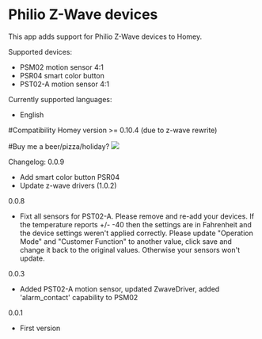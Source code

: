 # Philio Z-Wave devices

This app adds support for Philio Z-Wave devices to Homey.


Supported devices:
* PSM02   motion sensor 4:1
* PSR04   smart color button
* PST02-A motion sensor 4:1


Currently supported languages:
* English

#Compatibility
Homey version >= 0.10.4 (due to z-wave rewrite)

#Buy me a beer/pizza/holiday?
[![](https://www.paypalobjects.com/en_US/i/btn/btn_donateCC_LG.gif)](https://www.paypal.com/cgi-bin/webscr?cmd=_donations&business=KWMTEXY3U6VVN&lc=GB&item_name=HomeyApp&item_number=PhilioApp&currency_code=EUR&bn=PP%2dDonationsBF%3abtn_donateCC_LG%2egif%3aNonHosted)


Changelog:
0.0.9
* Add smart color button PSR04
* Update z-wave drivers (1.0.2)

0.0.8
* Fixt all sensors for PST02-A. Please remove and re-add your devices. If the temperature reports +/- -40 then the settings are in Fahrenheit and the device settings weren't applied correctly. Please update "Operation Mode" and "Customer Function" to another value, click save and change it back to the original values. Otherwise your sensors won't update.

0.0.3
* Added PST02-A motion sensor, updated ZwaveDriver, added 'alarm_contact' capability to PSM02

0.0.1
* First version